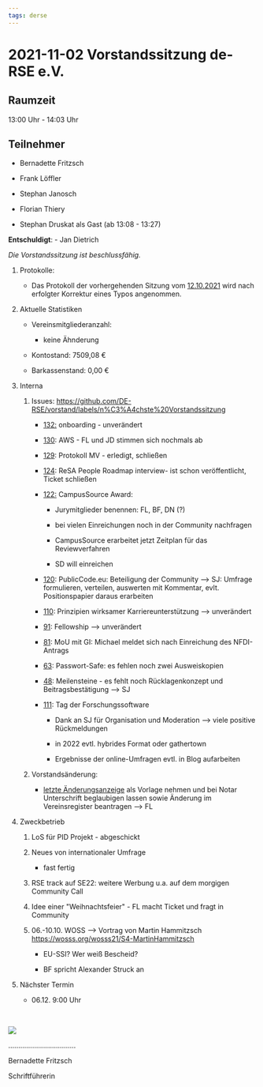 ```yaml
---
tags: derse
---
```


2021-11-02 Vorstandssitzung de-RSE e.V.
=======================================

Raumzeit
--------

13:00 Uhr - 14:03 Uhr

Teilnehmer
----------

-   Bernadette Fritzsch

-   Frank Löffler

-   Stephan Janosch

-   Florian Thiery

-   Stephan Druskat als Gast (ab 13:08 - 13:27)

**Entschuldigt**: - Jan Dietrich

*Die Vorstandssitzung ist beschlussfähig.*

1.  Protokolle:

    -   Das Protokoll der vorhergehenden Sitzung vom
        [12.10.2021](https://github.com/DE-RSE/protokolle/blob/master/Vorstandssitzungen/Protokoll-Vorstand-deRSE-2021-10-12.md)
        wird nach erfolgter Korrektur eines Typos angenommen.

2.  Aktuelle Statistiken

    -   Vereinsmitgliederanzahl:

        -   keine Ähnderung

    -   Kontostand: 7509,08 €

    -   Barkassenstand: 0,00 €

3.  Interna

    1.  Issues:
        https://github.com/DE-RSE/vorstand/labels/n%C3%A4chste%20Vorstandssitzung

        -   [132:](https://github.com/DE-RSE/vorstand/issues/132) onboarding -
            unverändert

        -   [130](https://github.com/DE-RSE/vorstand/issues/130):  AWS - FL und
            JD stimmen sich nochmals ab

        -   [129](https://github.com/DE-RSE/vorstand/issues/129): Protokoll MV -
            erledigt, schließen

        -   [124](https://github.com/DE-RSE/vorstand/issues/124): ReSA People
            Roadmap interview- ist schon veröffentlicht, Ticket schließen

        -   [122:](https://github.com/DE-RSE/vorstand/issues/122) CampusSource
            Award:

            -   Jurymitglieder benennen: FL, BF, DN (?)

            -   bei vielen Einreichungen noch in der Community nachfragen

            -   CampusSource erarbeitet jetzt Zeitplan für das Reviewverfahren

            -   SD will einreichen

        -   [120](https://github.com/DE-RSE/vorstand/issues/120): PublicCode.eu:
            Beteiligung der Community --\> SJ: Umfrage formulieren, verteilen,
            auswerten mit Kommentar, evlt. Positionspapier daraus erarbeiten

        -   [110](https://github.com/DE-RSE/vorstand/issues/110): Prinzipien
            wirksamer Karriereunterstützung --\> unverändert

        -   [91](https://github.com/DE-RSE/vorstand/issues/91): Fellowship --\>
            unverändert

        -   [81](https://github.com/DE-RSE/vorstand/issues/81): MoU mit GI:
            Michael meldet sich nach Einreichung des NFDI-Antrags

        -   [63](https://github.com/DE-RSE/vorstand/issues/63): Passwort-Safe:
            es fehlen noch zwei Ausweiskopien

        -   [48](https://github.com/DE-RSE/vorstand/issues/48): Meilensteine -
            es fehlt noch Rücklagenkonzept und Beitragsbestätigung --\> SJ

        -   [111](https://github.com/DE-RSE/vorstand/issues/111): Tag der
            Forschungssoftware

            -   Dank an SJ für Organisation und Moderation --\> viele positive
                Rückmeldungen

            -   in 2022 evtl. hybrides Format oder gathertown

            -   Ergebnisse der online-Umfragen evtl. in Blog aufarbeiten

    2.  Vorstandsänderung:

        -   [letzte
            Änderungsanzeige](https://github.com/DE-RSE/vorstand/blob/master/Schriftverkehr/example-letter.md)
            als Vorlage nehmen und bei Notar Unterschrift beglaubigen lassen
            sowie Änderung im Vereinsregister beantragen --\> FL

4.  Zweckbetrieb

    1.  LoS für PID Projekt  - abgeschickt

    2.  Neues von internationaler Umfrage

        -   fast fertig

    3.  RSE track auf SE22: weitere Werbung u.a. auf dem morgigen Community Call

    4.  Idee einer "Weihnachtsfeier" - FL macht Ticket und fragt in Community

    5.  06.-10.10. WOSS --\> Vortrag von Martin Hammitzsch
        https://wosss.org/wosss21/S4-MartinHammitzsch

        -   EU-SSI? Wer weiß Bescheid?

        -   BF spricht Alexander Struck an

5.  Nächster Termin

    -   06.12. 9:00 Uhr

 

![](spacer.jpg)

..................................

Bernadette Fritzsch

Schriftführerin
